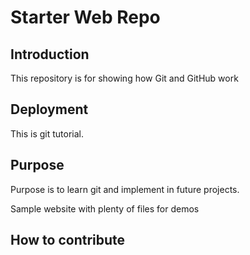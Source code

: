 # Starter Web Repo

## Introduction

This repository is for showing how Git and GitHub work

## Deployment

This is git tutorial.

## Purpose

Purpose is to learn git and implement in future projects.

Sample website with plenty of files for demos

## How to contribute
